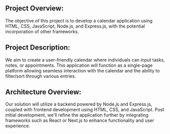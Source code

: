 ## Project Overview:
The objective of this project is to develop a calendar application using HTML, CSS, JavaScript, Node.js, and Express.js, with the potential incorporation of other frameworks.
## Project Description:
We aim to create a user-friendly calendar where individuals can input tasks, notes, or appointments. This application will function as a single-page platform allowing seamless interaction with the calendar and the ability to filter/sort through various entries.
## Architecture Overview:
Our solution will utilize a backend powered by Node.js and Express.js, coupled with frontend development using HTML, CSS, and JavaScript. Post initial development, we'll refine the application further by integrating frameworks such as React or Next.js to enhance functionality and user experience.
